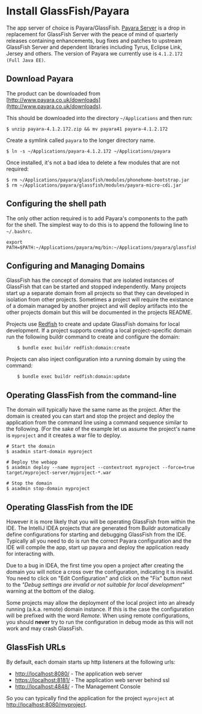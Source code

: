 # Install GlassFish/Payara

The app server of choice is Payara/GlassFish. [Payara Server](http://www.payara.co.uk/) is a drop in replacement for
GlassFish Server with the peace of mind of quarterly releases containing enhancements, bug fixes and patches to
upstream GlassFish Server and dependent libraries including Tyrus, Eclipse Link, Jersey and others. The version of
Payara we currently use is `4.1.2.172 (Full Java EE)`.

## Download Payara

The product can be downloaded from [http://www.payara.co.uk/downloads](http://www.payara.co.uk/downloads).

This should be downloaded into the directory `~/Applications` and then run:

    $ unzip payara-4.1.2.172.zip && mv payara41 payara-4.1.2.172

Create a symlink called `payara` to the longer directory name.

    $ ln -s ~/Applications/payara-4.1.2.172 ~/Applications/payara

Once installed, it's not a bad idea to delete a few modules that are not required:

    $ rm ~/Applications/payara/glassfish/modules/phonehome-bootstrap.jar
    $ rm ~/Applications/payara/glassfish/modules/payara-micro-cdi.jar

## Configuring the shell path

The only other action required is to add Payara's components to the path for the shell. The simplest way to do this
is to append the following line to `~/.bashrc`.

    export PATH=$PATH:~/Applications/payara/mq/bin:~/Applications/payara/glassfish/bin

## Configuring and Managing Domains

GlassFish has the concept of domains that are isolated instances of GlassFish that can be started and stopped
independently. Many projects start up a separate domain from all projects so that they can developed in isolation
from other projects. Sometimes a project will require the existance of a domain managed by another project and
will deploy artifacts into the other projects domain but this will be documented in the projects README.

Projects use [Redfish](https://github.com/realityforge/redfish) to create and update GlassFish domains for local
development. If a project supports creating a local project-specific domain run the following buildr command to create
and configure the domain:

        $ bundle exec buildr redfish:domain:create

Projects can also inject configuration into a running domain by using the command:

        $ bundle exec buildr redfish:domain:update

## Operating GlassFish from the command-line

The domain will typically have the same name as the project. After the domain is created you can start and stop the
project and deploy the application from the command line using a command sequence similar to the following. (For
the sake of the example let us assume the project's name is `myproject` and it creates a war file to deploy.

    # Start the domain
    $ asadmin start-domain myproject

    # Deploy the webapp
    $ asadmin deploy --name myproject --contextroot myproject --force=true target/myproject-server/myproject-*.war

    # Stop the domain
    $ asadmin stop-domain myproject

## Operating GlassFish from the IDE

However it is more likely that you will be operating GlassFish from within the IDE. The IntelliJ IDEA projects that
are generated from Buildr automatically define configurations for starting and debugging GlassFish from the IDE.
Typically all you need to do is run the correct Payara configuration and the IDE will compile the app, start up
payara and deploy the application ready for interacting with.

Due to a bug in IDEA, the first time you open a project after creating the domain you will notice a cross over the
configuration, indicating it is invalid. You need to click on "Edit Configuration"  and click on the "Fix" button
next to the _"Debug settings are invalid or not suitable for local development"_ warning at the bottom of the dialog.

Some projects may allow the deployment of the local project into an already running (a.k.a. remote) domain
instance. If this is the case the configuration will be prefixed with the word _Remote_. When using remote
configurations, you should **never** try to run the configuration in debug mode as this will not work and
may crash GlassFish.

## GlassFish URLs

By default, each domain starts up http listeners at the following urls:

* [http://localhost:8080/](http://localhost:8080/) - The application web server
* [https://localhost:8181/](https://localhost:8181/) - The application web server behind ssl
* [http://localhost:4848/](http://localhost:4848/) - The Management Console

So you can typically find the application for the project `myproject` at [http://localhost:8080/myproject](http://localhost:8080/myproject).
